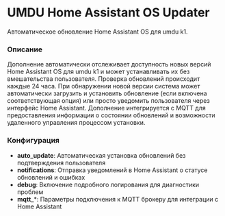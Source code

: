 # UMDU Home Assistant OS Updater

Автоматическое обновление Home Assistant OS для umdu k1.

### Описание

Дополнение автоматически отслеживает доступность новых версий Home Assistant OS для umdu k1 и может устанавливать их без вмешательства пользователя. Проверка обновлений происходит каждые 24 часа. При обнаружении новой версии система может автоматически загрузить и установить обновление (если включена соответствующая опция) или просто уведомить пользователя через интерфейс Home Assistant. Дополнение интегрируется с MQTT для предоставления информации о состоянии обновлений и возможности удаленного управления процессом установки.

### Конфигурация

- **auto_update**: Автоматическая установка обновлений без подтверждения пользователя
- **notifications**: Отправка уведомлений в Home Assistant о статусе обновлений и ошибках
- **debug**: Включение подробного логирования для диагностики проблем
- **mqtt_***: Параметры подключения к MQTT брокеру для интеграции с Home Assistant